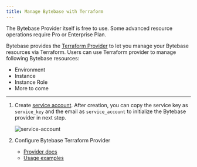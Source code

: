 ```yaml
---
title: Manage Bytebase with Terraform
---
```


<HintBlock type="info">

The Bytebase Provider itself is free to use. Some advanced resource operations require Pro or Enterprise Plan.

</HintBlock>

Bytebase provides the [Terraform Provider](https://registry.terraform.io/providers/bytebase/bytebase) to let you manage your Bytebase resources via Terraform. Users can use Terraform provider to manage following Bytebase resources:

- Environment
- Instance
- Instance Role
- More to come

---

1. Create [service account](/docs/api/authentication/#service-account). After creation, you can copy the service key as `service_key` and the email as `service_account` to initialize the Bytebase provider in next step.

   ![service-account](/content/docs/get-started/work-with-terraform/service-account.webp)

1. Configure Bytebase Terraform Provider
   - [Provider docs](https://registry.terraform.io/providers/bytebase/bytebase/latest/docs)
   - [Usage examples](https://github.com/bytebase/terraform-example)
